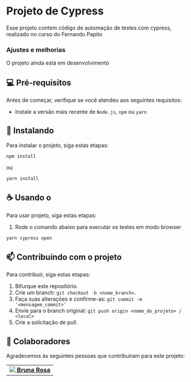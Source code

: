 # Projeto de Cypress
Esse projeto contem código de automação de testes com cypress, realizado no curso do Fernando Papito

### Ajustes e melhorias
O projeto ainda está em desenvolvimento 

## 💻 Pré-requisitos

Antes de começar, verifique se você atendeu aos seguintes requisitos:

- Instale a versão mais recente de `Node.js`, `npm` ou `yarn`


## 🚀 Instalando <Playground>

Para instalar o projeto, siga estas etapas:

```
npm install
```
ou 

```
yarn install
```

## ☕ Usando o <Playground>

Para usar projeto, siga estas etapas:

1. Rode o comando abaixo para executar os testes em modo browser
```
yarn cypress open
```


## 📫 Contribuindo com o projeto

Para contribuir, siga estas etapas:

1. Bifurque este repositório.
2. Crie um branch: `git checkout -b <nome_branch>`.
3. Faça suas alterações e confirme-as: `git commit -m '<mensagem_commit>'`
4. Envie para o branch original: `git push origin <nome_do_projeto> / <local>`
5. Crie a solicitação de pull.

## 🤝 Colaboradores

Agradecemos às seguintes pessoas que contribuíram para este projeto:

<table>
  <tr>
    <td align="center">
      <a href="#" title="Linkedin">
        <img src="https://www.linkedin.com/in/bruna-rosa-qa/"
        <sub>
          <b>Bruna Rosa</b>
        </sub>
      </a>
    </td>
  </tr>
</table>
